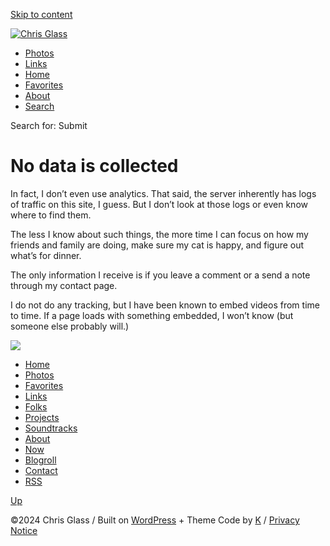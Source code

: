 [Skip to content](#primary)

[![Chris Glass](https://chrisglass.com/wp-content/themes/glass-vision/library/img/glass-edie-mini.png)](https://chrisglass.com/)

* [Photos](https://chrisglass.com/photos/)
* [Links](https://chrisglass.com/links/)
* [Home](https://chrisglass.com/)
* [Favorites](https://chrisglass.com/favorites/)
* [About](https://chrisglass.com/about/)
* [Search](https://chrisglass.com/site-search/)

Search for:  Submit

No data is collected
====================

In fact, I don’t even use analytics. That said, the server inherently has logs of traffic on this site, I guess. But I don’t look at those logs or even know where to find them.

The less I know about such things, the more time I can focus on how my friends and family are doing, make sure my cat is happy, and figure out what’s for dinner.

The only information I receive is if you leave a comment or a send a note through my contact page.

I do not do any tracking, but I have been known to embed videos from time to time. If a page loads with something embedded, I won’t know (but someone else probably will.)

![](https://chrisglass.com/wp-content/uploads/2021/04/chris.png)

* [Home](https://chrisglass.com/)
* [Photos](https://chrisglass.com/photos/)
* [Favorites](https://chrisglass.com/favorites/)
* [Links](https://chrisglass.com/links/)
* [Folks](https://chrisglass.com/characters/)
* [Projects](https://chrisglass.com/projects/)
* [Soundtracks](https://chrisglass.com/previously-listened/)
* [About](https://chrisglass.com/about/)
* [Now](https://chrisglass.com/about/now/)
* [Blogroll](https://chrisglass.com/blogroll/)
* [Contact](https://chrisglass.com/about/contact/)
* [RSS](https://chrisglass.com/feeds)

[Up](#page)

©2024 Chris Glass / Built on [WordPress](https://wordpress.org/) + Theme Code by [K](https://kangabell.co/) / [Privacy Notice](https://chrisglass.com/privacy)
